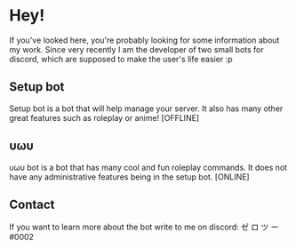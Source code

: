 <h1>Hey!</h1>
If you've looked here, you're probably looking for some information about my work. Since very recently I am the developer of two small bots for discord, which are supposed to make the user's life easier :p
<h2>Setup bot</h2>
Setup bot is a bot that will help manage your server. It also has many other great features such as roleplay or anime!
[OFFLINE]
<h2>υωυ</h2>
υωυ bot is a bot that has many cool and fun roleplay commands. It does not have any administrative features being in the setup bot.
[ONLINE]
<h2>Contact</h2>
If you want to learn more about the bot write to me on discord: ゼ ロ ツ ー#0002
